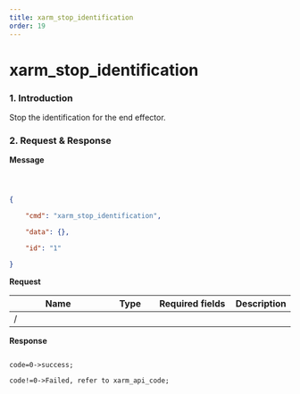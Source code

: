 ```yaml
---
title: xarm_stop_identification
order: 19
---
```

# xarm\_stop\_identification



### 1. Introduction



Stop the identification for the end effector.



### 2. Request & Response



**Message**



```json



{

    "cmd": "xarm_stop_identification",

    "data": {},

    "id": "1"

}

```



**Request**



<table data-full-width="true"><thead><tr><th width="206">Name</th><th width="79">Type</th><th width="146">Required fields</th><th>Description</th></tr></thead><tbody><tr><td>/</td><td></td><td></td><td></td></tr></tbody></table>



**Response**

```

code=0->success;

code!=0->Failed, refer to xarm_api_code;

```




